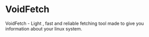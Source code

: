 # VoidFetch
VoidFetch - Light , fast and reliable fetching tool made to give you information about your linux system.
